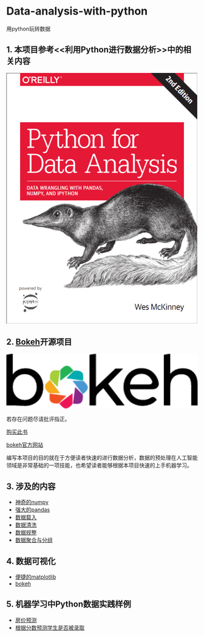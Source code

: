 # Data-analysis-with-python
用python玩转数据
## 1. 本项目参考<<利用Python进行数据分析>>中的相关内容

![利用Python进行数据分析](https://github.com/SuperSupeng/Data-analysis-with-python/blob/master/imgs/%E5%88%A9%E7%94%A8python%E8%BF%9B%E8%A1%8C%E6%95%B0%E6%8D%AE%E5%88%86%E6%9E%90.png?raw=true)

## 2. [Bokeh](https://github.com/bokeh/bokeh)开源项目

![bokeh图标](https://github.com/SuperSupeng/Data-analysis-with-python/blob/master/imgs/bokeh.png?raw=true)

若存在问题尽请批评指正。

[购买此书](https://www.amazon.com/gp/product/1491957662/ref=as_li_tl?ie=UTF8&tag=quantpytho-20&camp=1789&creative=9325&linkCode=as2&creativeASIN=1491957662&linkId=8c3bf87b221dbcd8f541f0db20d4da83)

[bokeh官方网站](https://docs.bokeh.org/en/latest/index.html)

编写本项目的目的就在于方便读者快速的进行数据分析，数据的预处理在人工智能领域是非常基础的一项技能，也希望读者能够根据本项目快速的上手机器学习。

## 3. 涉及的内容

- [神奇的numpy](https://nbviewer.jupyter.org/github/SuperSupeng/Data-analysis-with-python/blob/master/dataAnalysis/Magical-numpy/神奇的numpy.ipynb)
- [强大的pandas](https://nbviewer.jupyter.org/github/SuperSupeng/Data-analysis-with-python/blob/master/dataAnalysis/Powerful-pandas/强大的pandas.ipynb)
- [数据载入]()
- [数据清洗]()
- [数据规整]()
- [数据聚合与分组]()

## 4. 数据可视化

- [便捷的matplotlib](https://nbviewer.jupyter.org/github/SuperSupeng/Data-analysis-with-python/blob/master/dataAnalysis/beautiful-matplotlib/美丽的matplotlib.ipynb)
- [bokeh](https://github.com/SuperSupeng/Data-analysis-with-python/blob/master/dataAnalysis/oh-bokeh/README.md)

## 5. 机器学习中Python数据实践样例

- [房价预测]()
- [根据分数预测学生是否被录取]()



